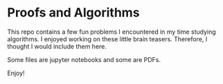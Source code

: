 # Proofs and Algorithms

This repo contains a few fun problems I encountered in my time studying algorithms. I enjoyed working on these little brain teasers. Therefore, I thought I would include them here. 

Some files are jupyter notebooks and some are PDFs. 

Enjoy!
